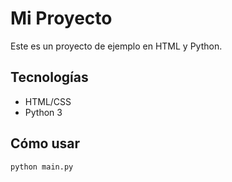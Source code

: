 # Mi Proyecto

Este es un proyecto de ejemplo en HTML y Python.

## Tecnologías

- HTML/CSS
- Python 3

## Cómo usar

```bash
python main.py
